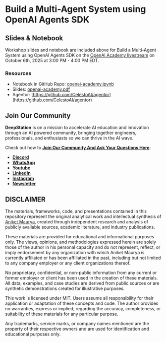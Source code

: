 # Build a Multi-Agent System using OpenAI Agents SDK

## Slides & Notebook
Workshop slides and notebook are included above for Build a Multi-Agent System using OpenAI Agents SDK on the [OpenAI Academy livestream](https://academy.openai.com/public/events/build-a-multi-agent-system-using-openai-agents-sdk-9z0epx04nm) on October 6th, 2025 at 3:00 PM - 4:00 PM EDT.


### Resources
- Notebook in GitHub Repo: [openai-academy.ipynb](openai-academy.ipynb)
- Slides: [openai-academy.pdf](openai-academy.pdf)
- Agentor: [https://github.com/CelestoAI/agentor](https://github.com/CelestoAI/agentor)

## Join Our Community

**DeepStation** is on a mission to accelerate AI education and innovation through an AI powered community, bringing together engineers, professionals, and enthusiasts so we can thrive in the AI wave.

Check out how to **[Join Our Community And Ask Your Questions Here](https://deepstation.ai/connect)**:
- **[Discord](https://discord.com/invite/5nHvNaaByY)**
- **[WhatsApp](https://chat.whatsapp.com/KLSBrpk0izVIKxXg09GLCa)**
- **[Youtube](https://www.youtube.com/@DeepStationAI)**
- **[LinkedIn](https://www.linkedin.com/company/deepstationai)**
- **[Instagram](https://www.instagram.com/deepstationai)**
- **[Newsletter](https://deepstation.beehiiv.com/subscribe)**

## DISCLAIMER

The materials, frameworks, code, and presentations contained in this repository represent the original analytical work and intellectual synthesis of [Aniket Maurya](https://linkedin.com/in/aniketmaurya), created through independent research and analysis of publicly available sources, academic literature, and industry publications. 

These materials are provided for educational and informational purposes only. The views, opinions, and methodologies expressed herein are solely those of the author in his personal capacity and do not represent, reflect, or imply endorsement by any organization with which Aniket Maurya is currently affiliated or has been affiliated in the past, including but not limited to any company employer or any client organizations thereof.

No proprietary, confidential, or non-public information from any current or former employer or client has been used in the creation of these materials. All data, examples, and case studies are derived from public sources or are synthetic demonstrations created for illustrative purposes.

This work is licensed under MIT. Users assume all responsibility for their application or adaptation of these concepts and code. The author provides no warranties, express or implied, regarding the accuracy, completeness, or suitability of these materials for any particular purpose.

Any trademarks, service marks, or company names mentioned are the property of their respective owners and are used for identification and educational purposes only.

